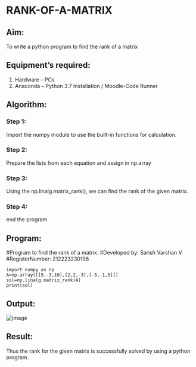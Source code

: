 # RANK-OF-A-MATRIX
## Aim:
To write a python program to find the rank of a matrix

## Equipment’s required:
1. 	Hardware – PCs
2. 	Anaconda – Python 3.7 Installation / Moodle-Code Runner

## Algorithm:
### Step 1:
Import the numpy module to use the built-in functions for calculation.
### Step 2:
Prepare the lists from each equation and assign in np.array
### Step 3:
Using the np.linalg.matrix_rank(), we can find the rank of the given matrix.
### Step 4:
end the program

## Program:
#Program to find the rank of a matrix.
#Developed by: Sarish Varshan V
#RegisterNumber: 212223230196
```
import numpy as np
A=np.array([[5,-3,10],[2,2,-3],[-3,-1,5]])
sol=np.linalg.matrix_rank(A)
print(sol)
```

## Output:
![image](https://github.com/sarishvarshan/RANK-OF-A-MATRIX/assets/152167665/97aec716-15f2-4e8b-b2da-87c816b3b5ef)


## Result:
Thus the rank for the given matrix is successfully solved by  using a python program.

